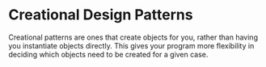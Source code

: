# Creational Design Patterns

Creational patterns are ones that create objects for you, rather than having you instantiate objects directly. This gives your program more flexibility in deciding which objects need to be created for a given case.
